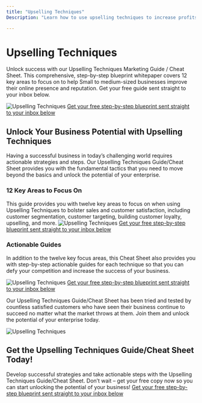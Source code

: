 ```yaml
---
title: "Upselling Techniques"
Description: "Learn how to use upselling techniques to increase profits in small to medium-sized businesses. Strengthen your online presence and improve your reputation by implementing the right tactics and strategies. Follow our guide to get the most out of your upselling efforts."

---
```


<h1>Upselling Techniques</h1> <p>Unlock success with our Upselling Techniques Marketing Guide / Cheat Sheet. This comprehensive, step-by-step blueprint whitepaper covers 12 key areas to focus on to help Small to medium-sized businesses improve their online presence and reputation. Get your free guide sent straight to your inbox below.</p><img src="upselling-techniques.jpeg" alt="Upselling Techniques" /> <a href="/report.pdf" class="btn btn-primary">Get your free step-by-step blueprint sent straight to your inbox below</a> <h2>Unlock Your Business Potential with Upselling Techniques</h2><p>Having a successful business in today’s challenging world requires actionable strategies and steps. Our Upselling Techniques Guide/Cheat Sheet provides you with the fundamental tactics that you need to move beyond the basics and unlock the potential of your enterprise.</p><h3>12 Key Areas to Focus On</h3> <p>This guide provides you with twelve key areas to focus on when using Upselling Techniques to bolster sales and customer satisfaction, including customer segmentation, customer targeting, building customer loyalty, upselling, and more. <img src="upselling-techniques-2.jpeg" alt="Upselling Techniques" /> <a href="/report.pdf" class="btn btn-primary"> Get your free step-by-step blueprint sent straight to your inbox below</a> <h3>Actionable Guides</h3> <p>In addition to the twelve key focus areas, this Cheat Sheet also provides you with step-by-step actionable guides for each technique so that you can defy your competition and increase the success of your business. </p><img src="upselling-techniques-3.jpeg" alt="Upselling Techniques" /> <a href="/report.pdf" class="btn btn-primary">Get your free step-by-step blueprint sent straight to your inbox below</a> <p>Our Upselling Techniques Guide/Cheat Sheet has been tried and tested by countless satisfied customers who have seen their business continue to succeed no matter what the market throws at them. Join them and unlock the potential of your enterprise today.</p><img src="upselling-techniques-social-proof.jpeg" alt="Upselling Techniques" /><h2>Get the Upselling Techniques Guide/Cheat Sheet Today!</h2><p>Develop successful strategies and take actionable steps with the Upselling Techniques Guide/Cheat Sheet. Don’t wait – get your free copy now so you can start unlocking the potential of your business! <a href="/report.pdf" class="btn btn-primary">Get your free step-by-step blueprint sent straight to your inbox below</a> </p>